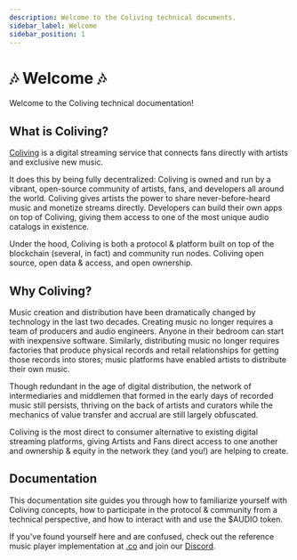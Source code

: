 ```yaml
---
description: Welcome to the Coliving technical documents.
sidebar_label: Welcome
sidebar_position: 1
---
```


# 🎶 Welcome 🎶

Welcome to the Coliving technical documentation!


## What is Coliving?

[Coliving](https://.co) is a digital streaming service that connects fans directly with artists and exclusive new music.

It does this by being fully decentralized: Coliving is owned and run by a vibrant, open-source community of artists, fans, and developers all around the world. Coliving gives artists the power to share never-before-heard music and monetize streams directly. Developers can build their own apps on top of Coliving, giving them access to one of the most unique audio catalogs in existence.

Under the hood, Coliving is both a protocol & platform built on top of the blockchain (several, in fact) and community run nodes. Coliving open source, open data & access, and open ownership.


## Why Coliving?

Music creation and distribution have been dramatically changed by technology in the last two decades. Creating music no longer requires a team of producers and audio engineers. Anyone in their bedroom can start with inexpensive software. Similarly, distributing music no longer requires factories that produce physical records and retail relationships for getting those records into stores; music platforms have enabled artists to distribute their own music.

Though redundant in the age of digital distribution, the network of intermediaries and middlemen that formed in the early days of recorded music still persists, thriving on the back of artists and curators while the mechanics of value transfer and accrual are still largely obfuscated.

Coliving is the most direct to consumer alternative to existing digital streaming platforms, giving Artists and Fans direct access to one another and ownership & equity in the network they (and you!) are helping to create.


## Documentation

This documentation site guides you through how to familiarize yourself with Coliving concepts, how to participate in the protocol & community from a technical perspective, and how to interact with and use the $AUDIO token.

If you've found yourself here and are confused, check out the reference music player implementation at [.co](https://.co) and join our [Discord](https://discord.com/invite/).
